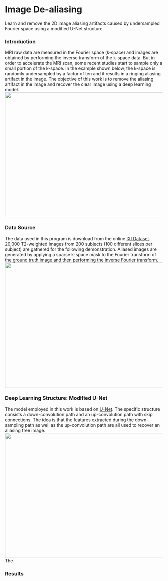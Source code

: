 # Image De-aliasing
Learn and remove the 2D image aliasing artifacts caused by undersampled Fourier space using a modified U-Net structure.

### Introduction
MRI raw data are measured in the Fourier space (k-space) and images are obtained by performing the inverse transform of the k-space data. But in order to accelerate the MRI scan, some recent studies start to sample only a small portion of the k-space. In the example shown below, the k-space is randomly undersampled by a factor of ten and it results in a ringing aliasing artifact in the image. The objective of this work is to remove the aliasing artifact in the image and recover the clear image using a deep learning model. 
<img src="https://github.com/mxf293/Image_De-aliasing/blob/master/Aliased%20Image%20-%20Ground%20Truth.png" width="600" height="400">

### Data Source
The data used in this program is download from the online [IXI Dataset](http://brain-development.org/ixi-dataset/). 20,000 T2-weighted images from 200 subjects (100 different slices per subject) are gathered for the following demonstration. Aliased images are generated by applying a sparse k-space mask to the Fourier transform of the ground truth image and then performing the inverse Fourier transform.
<img src="https://github.com/mxf293/Image_De-aliasing/blob/master/Aliased%20Data%20Synthesis.png" width="600" height="400">

### Deep Learning Structure: Modified U-Net
The model employed in this work is based on [U-Net](https://arxiv.org/abs/1505.04597). The specific structure consists a down-convolution path and an up-convolution path with skip connections. The idea is that the features extracted during the down-sampling path as well as the up-convolution path are all used to recover an aliasing free image.
<img src="https://github.com/mxf293/Image_De-aliasing/blob/master/Model%20Structure.jpg" width="600" height="400">
The 


### Results
